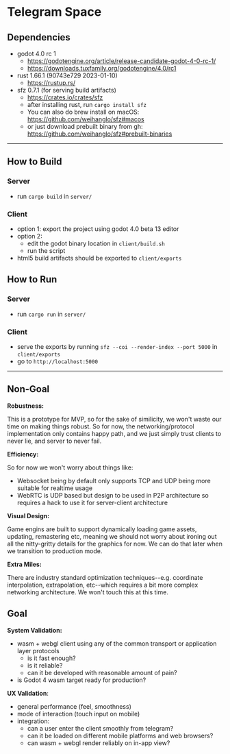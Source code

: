 # Telegram Space
## Dependencies
 - godot 4.0 rc 1
   - https://godotengine.org/article/release-candidate-godot-4-0-rc-1/
   - https://downloads.tuxfamily.org/godotengine/4.0/rc1
 - rust 1.66.1 (90743e729 2023-01-10)
   - https://rustup.rs/
 - sfz 0.7.1 (for serving build artifacts)
   - https://crates.io/crates/sfz
   - after installing rust, run `cargo install sfz`
   - You can also do brew install on macOS: https://github.com/weihanglo/sfz#macos
   - or just download prebuilt binary from gh: https://github.com/weihanglo/sfz#prebuilt-binaries

---

## How to Build
### Server
 - run `cargo build` in `server/`

### Client
 - option 1: export the project using godot 4.0 beta 13 editor
 - option 2:
   - edit the godot binary location in `client/build.sh`
   - run the script
 - html5 build artifacts should be exported to `client/exports`

## How to Run
### Server
 - run `cargo run` in `server/`

### Client
 - serve the exports by running `sfz --coi --render-index --port 5000` in `client/exports`
 - go to `http://localhost:5000`

---

## Non-Goal

**Robustness:**

This is a prototype for MVP, so for the sake of similicity, we won't waste our
time on making things robust. So for now, the networking/protocol implementation
only contains happy path, and we just simply trust clients to never lie, and
server to never fail.

**Efficiency:**

So for now we won't worry about things like:
 - Websocket being by default only supports TCP and UDP being more suitable for realtime usage
 - WebRTC is UDP based but design to be used in P2P architecture so requires a hack to use it for server-client architecture

**Visual Design:**

Game engins are built to support dynamically loading game assets, updating,
remastering etc, meaning we should not worry about ironing out all the
nitty-gritty details for the graphics for now. We can do that later when we
transition to production mode.

**Extra Miles:**

There are industry standard optimization techniques--e.g. coordinate
interpolation, extrapolation, etc--which requires a bit more complex networking
architecture. We won't touch this at this time.

## Goal

**System Validation:**
 - wasm + webgl client using any of the common transport or application layer protocols
   - is it fast enough?
   - is it reliable?
   - can it be developed with reasonable amount of pain?
 - is Godot 4 wasm target ready for production?

**UX Validation**:
 - general performance (feel, smoothness)
 - mode of interaction (touch input on mobile)
 - integration:
   - can a user enter the client smoothly from telegram?
   - can it be loaded on different mobile platforms and web browsers?
   - can wasm + webgl render reliably on in-app view?

